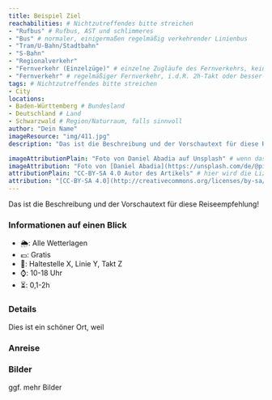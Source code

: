 ```yaml
---
title: Beispiel Ziel
reachabilities: # Nichtzutreffendes bitte streichen
- "Rufbus" # Rufbus, AST und schlimmeres
- "Bus" # normaler, einigermaßen regelmäßig verkehrender Linienbus
- "Tram/U-Bahn/Stadtbahn"
- "S-Bahn"
- "Regionalverkehr"
- "Fernverkehr (Einzelzüge)" # einzelne Zugläufe des Fernverkehrs, kein Takt
- "Fernverkehr" # regelmäßiger Fernverkehr, i.d.R. 2h-Takt oder besser
tags: # Nichtzutreffendes bitte streichen
- City
locations:
- Baden-Württemberg # Bundesland
- Deutschland # Land
- Schwarzwald # Region/Naturraum, falls sinnvoll
author: "Dein Name"
imageResource: "img/411.jpg"
description: "Das ist die Beschreibung und der Vorschautext für diese Reiseempfehlung!"

imageAttributionPlain: "Foto von Daniel Abadia auf Unsplash" # wenn das Headerbild nicht von dir ist, bitte hier den Autor und Lizenz angeben. Hier ist nur Text erlaubt. Wenn die Attribution gleich des Artikels ist (Bild von dir), entferne diesen Eintrag einfach.
imageAttribution: "Foto von [Daniel Abadia](https://unsplash.com/de/@pixeldan?utm_source=unsplash&utm_medium=referral&utm_content=creditCopyText) auf [Unsplash](https://unsplash.com/de/fotos/Njq3Nz6-5rQ?utm_source=unsplash&utm_medium=referral&utm_content=creditCopyText)" # Hier können auch Links mit markdown eingefügt werden. Wenn die Attribution gleich des Artikels ist, entferne diesen Eintrag einfach.
attributionPlain: "CC-BY-SA 4.0 Autor des Artikels" # hier wird die Lizenz für den gesamten Eintrag angegeben, das ist dein Werk, also z.B. CC-BY-SA 4.0 <dein Name>
attribution: "[CC-BY-SA 4.0](http://creativecommons.org/licenses/by-sa/4.0/) Autor des Artikels" # und hier nochmal mit Markdown
---
```


Das ist die Beschreibung und der Vorschautext für diese Reiseempfehlung!

### Informationen auf einen Blick

- 🌦️: Alle Wetterlagen
- 💶: Gratis
- 🚉: Haltestelle X, Linie Y, Takt Z
- ⌚: 10-18 Uhr
- ⏳: 0,1-2h

### Details

Dies ist ein schöner Ort, weil

### Anreise

### Bilder

ggf. mehr Bilder
